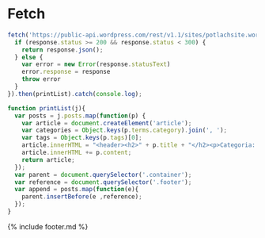 # Fetch
<script src="https://rawgit.com/github/fetch/master/fetch.js"></script>
<style>
article:after {
  content: "";
  display: table;
  clear: both;
}
</style>
<script>
fetch('https://public-api.wordpress.com/rest/v1.1/sites/potlachsite.wordpress.com/posts/').then(function(response){
  if (response.status >= 200 && response.status < 300) {
    return response.json();
  } else {
    var error = new Error(response.statusText)
    error.response = response
    throw error
  }
}).then(printList).catch(console.log);

function printList(j){
  var posts = j.posts.map(function(p) {
    var article = document.createElement('article');
    var categories = Object.keys(p.terms.category).join(', ');
    var tags = Object.keys(p.tags)[0];
    article.innerHTML = "<header><h2>" + p.title + "</h2><p>Categoria: " + categories + "<br>Prezzo: " + tags + "€</p></header>";
    article.innerHTML += p.content;
    return article;
  });
  var parent = document.querySelector('.container');
  var reference = document.querySelector('.footer');
  var append = posts.map(function(e){
    parent.insertBefore(e ,reference);
  });
}
</script>

```js
fetch('https://public-api.wordpress.com/rest/v1.1/sites/potlachsite.wordpress.com/posts/').then(function(response){
  if (response.status >= 200 && response.status < 300) {
    return response.json();
  } else {
    var error = new Error(response.statusText)
    error.response = response
    throw error
  }
}).then(printList).catch(console.log);

function printList(j){
  var posts = j.posts.map(function(p) {
    var article = document.createElement('article');
    var categories = Object.keys(p.terms.category).join(', ');
    var tags = Object.keys(p.tags)[0];
    article.innerHTML = "<header><h2>" + p.title + "</h2><p>Categoria: " + categories + "<br>Prezzo: " + tags + "€</p></header>";
    article.innerHTML += p.content;
    return article;
  });
  var parent = document.querySelector('.container');
  var reference = document.querySelector('.footer');
  var append = posts.map(function(e){
    parent.insertBefore(e ,reference);
  });
}
```

{% include footer.md %}
